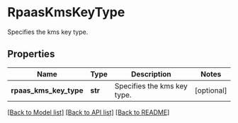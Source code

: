 # RpaasKmsKeyType

Specifies the kms key type.

## Properties
Name | Type | Description | Notes
------------ | ------------- | ------------- | -------------
**rpaas_kms_key_type** | **str** | Specifies the kms key type. | [optional] 

[[Back to Model list]](../README.md#documentation-for-models) [[Back to API list]](../README.md#documentation-for-api-endpoints) [[Back to README]](../README.md)


